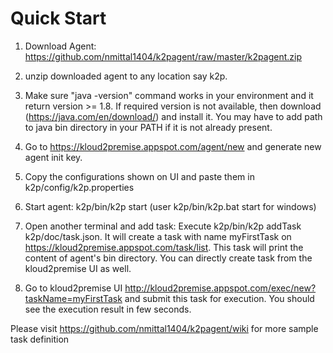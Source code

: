 # Quick Start

1. Download Agent: https://github.com/nmittal1404/k2pagent/raw/master/k2pagent.zip

2. unzip downloaded agent to any location say k2p. 

3. Make sure "java -version" command works in your environment and it return version >= 1.8. If required version is not available, then download (https://java.com/en/download/) and install it. You may have to add path to java bin directory in your PATH if it is not already present.

5. Go to https://kloud2premise.appspot.com/agent/new and generate new agent init key.

6. Copy the configurations shown on UI and paste them in k2p/config/k2p.properties

7. Start agent: k2p/bin/k2p start (user k2p/bin/k2p.bat start for windows)

8. Open another terminal and add task: Execute k2p/bin/k2p addTask k2p/doc/task.json. It will create a task with name myFirstTask on https://kloud2premise.appspot.com/task/list. This task will print the content of agent's bin directory. You can directly create task from the kloud2premise UI as well.

9. Go to kloud2premise UI http://kloud2premise.appspot.com/exec/new?taskName=myFirstTask and submit this task for execution. You should see the execution result in few seconds.

Please visit https://github.com/nmittal1404/k2pagent/wiki for more sample task definition
